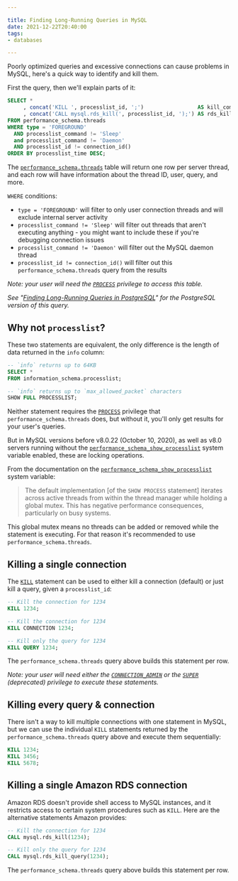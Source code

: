 ```yaml
---

title: Finding Long-Running Queries in MySQL
date: 2021-12-22T20:40:00
tags:
- databases

---
```


Poorly optimized queries and excessive connections can cause problems in MySQL, here's a quick way to identify and kill them.

First the query, then we'll explain parts of it:

```sql
SELECT *
     , concat('KILL ', processlist_id, ';')                 AS kill_command
     , concat('CALL mysql.rds_kill(', processlist_id, ');') AS rds_kill_command
FROM performance_schema.threads
WHERE type = 'FOREGROUND'
  AND processlist_command != 'Sleep'
  and processlist_command != 'Daemon'
  AND processlist_id != connection_id()
ORDER BY processlist_time DESC;
```

The [`performance_schema.threads`](https://dev.mysql.com/doc/refman/8.0/en/performance-schema-threads-table.html) table will return one row per server thread, and each row will have information about the thread ID, user, query, and more.

`WHERE` conditions:

- `type = 'FOREGROUND'` will filter to only user connection threads and will exclude internal server activity
- `processlist_command != 'Sleep'` will filter out threads that aren't executing anything - you might want to include these if you're debugging connection issues
- `processlist_command != 'Daemon'` will filter out the MySQL daemon thread
- `processlist_id != connection_id()` will filter out this `performance_schema.threads` query from the results

_Note: your user will need the [`PROCESS`](https://dev.mysql.com/doc/refman/8.0/en/privileges-provided.html#priv_process) privilege to access this table._

_See "[Finding Long-Running Queries in PostgreSQL](/blog/finding-long-running-queries-in-postgresql)" for the PostgreSQL version of this query._

## Why not `processlist`?

These two statements are equivalent, the only difference is the length of data returned in the `info` column:

```sql
-- `info` returns up to 64KB
SELECT *
FROM information_schema.processlist;

-- `info` returns up to `max_allowed_packet` characters
SHOW FULL PROCESSLIST;
```

Neither statement requires the [`PROCESS`](https://dev.mysql.com/doc/refman/8.0/en/privileges-provided.html#priv_process) privilege that `performance_schema.threads` does, but without it, you'll only get results for your user's queries.

But in MySQL versions before v8.0.22 (October 10, 2020), as well as v8.0 servers running without the [`performance_schema_show_processlist`](https://dev.mysql.com/doc/refman/8.0/en/performance-schema-system-variables.html#sysvar_performance_schema_show_processlist) system variable enabled, these are locking operations.

From the documentation on the [`performance_schema_show_processlist`](https://dev.mysql.com/doc/refman/8.0/en/performance-schema-system-variables.html#sysvar_performance_schema_show_processlist) system variable:

> The default implementation \[of the `SHOW PROCESS` statement\] iterates across active threads from within the thread manager while holding a global mutex. This has negative performance consequences, particularly on busy systems.

This global mutex means no threads can be added or removed while the statement is executing. For that reason it's recommended to use `performance_schema.threads`.

## Killing a single connection

The [`KILL`](https://dev.mysql.com/doc/refman/8.0/en/kill.html) statement can be used to either kill a connection (default) or just kill a query, given a `processlist_id`:

```sql
-- Kill the connection for 1234
KILL 1234;

-- Kill the connection for 1234
KILL CONNECTION 1234;

-- Kill only the query for 1234
KILL QUERY 1234;
```

The `performance_schema.threads` query above builds this statement per row.

_Note: your user will need either the [`CONNECTION_ADMIN`](https://dev.mysql.com/doc/refman/8.0/en/privileges-provided.html#priv_connection-admin) or the [`SUPER`](https://dev.mysql.com/doc/refman/8.0/en/privileges-provided.html#priv_super) (deprecated) privilege to execute these statements._

## Killing every query & connection

There isn't a way to kill multiple connections with one statement in MySQL, but we can use the individual `KILL` statements returned by the `performance_schema.threads` query above and execute them sequentially:

```sql
KILL 1234;
KILL 3456;
KILL 5678;
```

## Killing a single Amazon RDS connection

Amazon RDS doesn't provide shell access to MySQL instances, and it restricts access to certain system procedures such as `KILL`. Here are the alternative statements Amazon provides:

```sql
-- Kill the connection for 1234
CALL mysql.rds_kill(1234);

-- Kill only the query for 1234
CALL mysql.rds_kill_query(1234);
```

The `performance_schema.threads` query above builds this statement per row.
